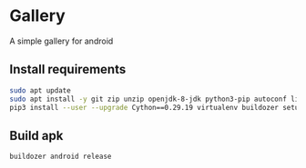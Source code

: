 # Gallery

A simple gallery for android

## Install requirements

```sh
sudo apt update
sudo apt install -y git zip unzip openjdk-8-jdk python3-pip autoconf libtool pkg-config zlib1g-dev libncurses5-dev libncursesw5-dev libtinfo5 cmake libffi-dev libssl-dev build-essential libstdc++6 aidl
pip3 install --user --upgrade Cython==0.29.19 virtualenv buildozer setuptools
```

## Build apk

```sh
buildozer android release
```
